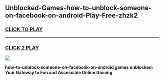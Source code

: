 
## Unblocked-Games-how-to-unblock-someone-on-facebook-on-android-Play-Free-zhzk2
<h3>
<a href="https://premium76.site?title=how-to-unblock-someone-on-facebook-on-android&ref=18A1">CLICK TO PLAY</a></h3>
<hr>

<h3>
<a href="https://premium76.site?title=how-to-unblock-someone-on-facebook-on-android&ref=18A1">CLICK 2 PLAY</a>
  
</h3>

<a href="https://premium76.site?title=how-to-unblock-someone-on-facebook-on-android&ref=18A1"><img src="https://clearcache.store/games.png"></a>


**how-to-unblock-someone-on-facebook-on-android games unblocked: Your Gateway to Fun and Accessible Online Gaming**
